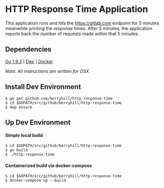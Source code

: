 # HTTP Response Time Application

This application runs and hits the https://gitlab.com endpoint for 5 minutes
meanwhile printing the response times. After 5 minutes, the application 
reports back the number of requests made within that 5 minutes.

## Dependencies

[Go 1.9.2](https://golang.org/doc/install) |
[Dep](https://github.com/golang/dep#dep) |
[Docker](https://docs.docker.com/engine/installation/)

*Note: All instructions are written for OSX*

## Install Dev Environment

```
$ go get github.com/berryhill/http-response-time
$ cd $GOPATH/src/github/berryhill/http-response-time
$ dep ensure
```

## Up Dev Environment

#### Simple local build

```
$ cd $GOPATH/src/github/berryhill/http-response-time
$ go build
$ ./http-response-time
```

#### Containerized build via docker-compose

```
$ cd $GOPATH/src/github/berryhill/http-response-time
$ docker-compose up --build
```
